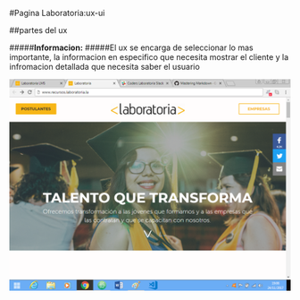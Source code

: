 #Pagina Laboratoria:ux-ui

##partes del ux

#####**Informacion:**
#####El ux se encarga de seleccionar lo mas importante, la informacion en especifico que necesita mostrar el cliente y la infromacion detallada que necesita saber el usuario

 ![interfaz](assets/img/interfaz.png)
